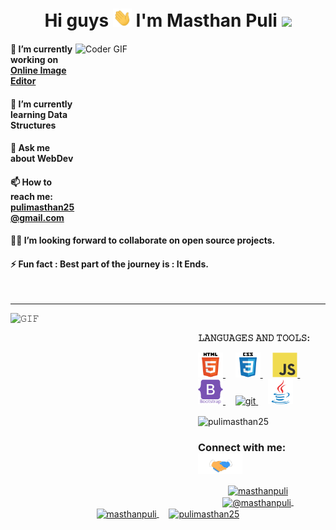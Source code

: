 <h1 align="center">
 Hi guys  <img src="https://github.com/ABSphreak/ABSphreak/blob/master/gifs/Hi.gif" width="30px">  I'm Masthan Puli   <img src = "https://media2.giphy.com/media/QssGEmpkyEOhBCb7e1/giphy.gif?cid=ecf05e47a0n3gi1bfqntqmob8g9aid1oyj2wr3ds3mg700bl&rid=giphy.gif" width = 32px>

</h1>
<div>
  <img align ="right" src="https://media.giphy.com/media/SWoSkN6DxTszqIKEqv/giphy.gif"  alt="Coder GIF" width="400" height="300">

  #### 🔭 I’m currently working on [Online Image Editor](https://pulimasthan25.github.io/Image-Editor-Code/)
  #### 🌱 I’m currently learning **Data Structures**
#### 💬 Ask me about **WebDev**
#### 📫 How to reach me: **pulimasthan25@gmail.com**
 #### 👯‍♂️ I’m looking forward to collaborate on open source projects.
 #### ⚡ Fun fact : Best part of the journey is : It Ends.
  
  <br>    
</div>



  ***********************************************************************************************************************************************



<a target="_blank"><img align="left" height="300" width="300" alt="𝙶𝙸𝙵" src="https://octodex.github.com/images/daftpunktocat-thomas.gif"></a>
<br/>

**𝙻𝙰𝙽𝙶𝚄𝙰𝙶𝙴𝚂 𝙰𝙽𝙳 𝚃𝙾𝙾𝙻𝚂:** 

<a href="https://www.w3.org/html/" target="_blank" rel="noreferrer">
<img src="https://raw.githubusercontent.com/devicons/devicon/master/icons/html5/html5-original-wordmark.svg" alt="html5" width="40" height="40"  /> </a> 
&nbsp;&nbsp;&nbsp;
    
<a href="https://www.w3schools.com/css/"  target="_blank"  rel="noreferrer">
<img src="https://raw.githubusercontent.com/devicons/devicon/master/icons/css3/css3-original-wordmark.svg" alt="css3" width="40" height="40" /> </a>  
&nbsp;&nbsp;&nbsp;
    
<a href="https://developer.mozilla.org/en-US/docs/Web/JavaScript" target="_blank" rel="noreferrer">
<img src="https://raw.githubusercontent.com/devicons/devicon/master/icons/javascript/javascript-original.svg" alt="javascript" width="40" height="40" />
</a>
&nbsp;&nbsp;&nbsp;
  
<a href="https://getbootstrap.com" target="_blank" rel="noreferrer">
<img src="https://raw.githubusercontent.com/devicons/devicon/master/icons/bootstrap/bootstrap-plain-wordmark.svg" alt="bootstrap" width="40" height="40"/> </a>
&nbsp;&nbsp;&nbsp;

<a href="https://git-scm.com/" target="_blank" rel="noreferrer">
<img src="https://www.vectorlogo.zone/logos/git-scm/git-scm-icon.svg" alt="git"  width="40" height="40"/>
</a>
&nbsp;&nbsp;&nbsp;
  
<a href="https://www.java.com" target="_blank" rel="noreferrer">
<img src="https://raw.githubusercontent.com/devicons/devicon/master/icons/java/java-original.svg"  alt="java"  width="40"  height="40"/> </a>

</p>

<p><img align="center" src="https://github-readme-stats.vercel.app/api/top-langs?username=pulimasthan25&show_icons=true&locale=en&layout=compact" alt="pulimasthan25" />
</p>


<h3 align="left">Connect with me:<img align="center" src="https://github.com/VarunV991/VarunV991/blob/master/Assets/Handshake.gif" height="33px" /></h2> </h3>
<p align="center">
<a href="mailto:pulimasthan25@gmail.com">
<img align="center" src="https://upload.wikimedia.org/wikipedia/commons/thumb/7/7e/Gmail_icon_%282020%29.svg/2560px-Gmail_icon_%282020%29.svg.png" alt="masthanpuli" width="24" /></a>&nbsp;&nbsp;&nbsp;
  
<a href="https://twitter.com/@masthanpuli" target="blank">
<img align="center" src="https://raw.githubusercontent.com/rahuldkjain/github-profile-readme-generator/master/src/images/icons/Social/twitter.svg" alt="@masthanpuli" height="30" width="24" />
</a>
&nbsp;&nbsp;&nbsp;

<a href="https://linkedin.com/in/masthanpuli" target="blank">
<img align="center" src="https://upload.wikimedia.org/wikipedia/commons/thumb/c/ca/LinkedIn_logo_initials.png/800px-LinkedIn_logo_initials.png" alt="masthanpuli" width="24" />
</a>
&nbsp;&nbsp;&nbsp;
<a href="https://www.hackerrank.com/pulimasthan25" target="blank"><img align="center" src="https://raw.githubusercontent.com/rahuldkjain/github-profile-readme-generator/master/src/images/icons/Social/hackerrank.svg" alt="pulimasthan25" height="30" width="24" /></a>
  
  



